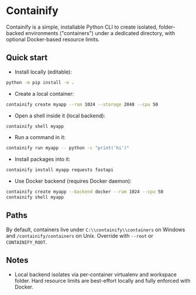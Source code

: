 # Containify

Containify is a simple, installable Python CLI to create isolated, folder-backed environments ("containers") under a dedicated directory, with optional Docker-based resource limits.

## Quick start

- Install locally (editable):

```bash
python -m pip install -e .
```

- Create a local container:

```bash
containify create myapp --ram 1024 --storage 2048 --cpu 50
```

- Open a shell inside it (local backend):

```bash
containify shell myapp
```

- Run a command in it:

```bash
containify run myapp -- python -c "print('hi')"
```

- Install packages into it:

```bash
containify install myapp requests fastapi
```

- Use Docker backend (requires Docker daemon):

```bash
containify create myapp --backend docker --ram 1024 --cpu 50
containify shell myapp
```

## Paths

By default, containers live under `C:\\containify\\containers` on Windows and `/containify/containers` on Unix. Override with `--root` or `CONTAINIFY_ROOT`.

## Notes

- Local backend isolates via per-container virtualenv and workspace folder. Hard resource limits are best-effort locally and fully enforced with Docker.
